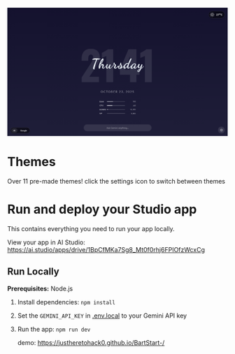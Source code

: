 ![Display of the startpage](https://github.com/Justheretohack0/BartStart-/blob/main/img-2025-10-23-21-42-17.png)

# Themes
Over 11 pre-made themes!
click the settings icon to switch between themes

# Run and deploy your Studio app

This contains everything you need to run your app locally.

View your app in AI Studio: https://ai.studio/apps/drive/1BpCfMKa7Sg8_Mt0f0rhj6FPIOfzWcxCg

## Run Locally

**Prerequisites:**  Node.js


1. Install dependencies:
   `npm install`
2. Set the `GEMINI_API_KEY` in [.env.local](.env.local) to your Gemini API key
3. Run the app:
   `npm run dev`

   demo: https://justheretohack0.github.io/BartStart-/
